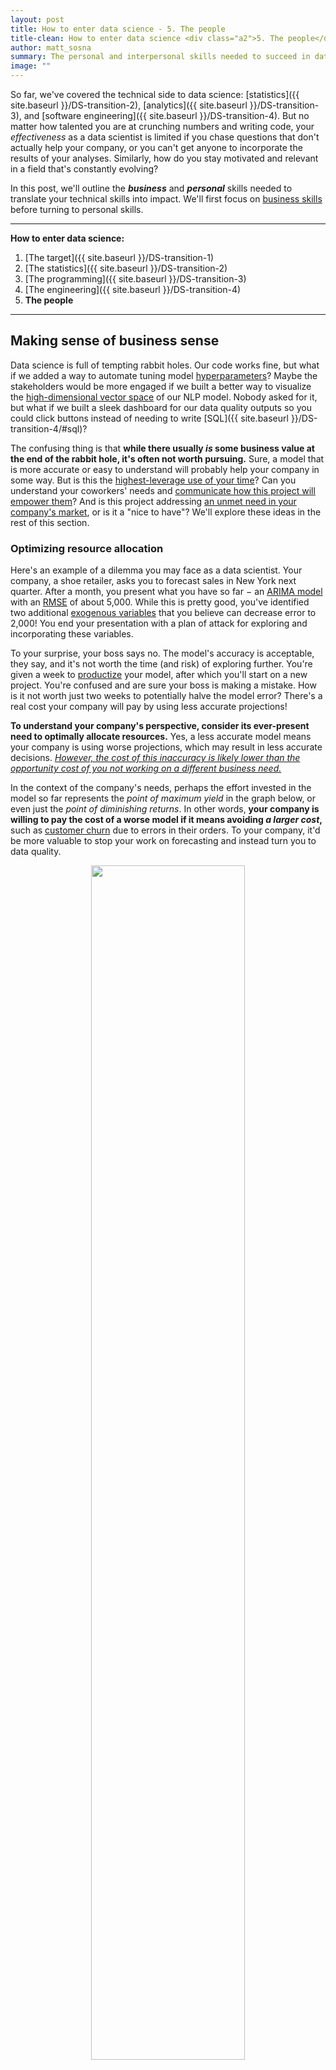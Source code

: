 ```yaml
---
layout: post
title: How to enter data science - 5. The people
title-clean: How to enter data science <div class="a2">5. The people</div>
author: matt_sosna
summary: The personal and interpersonal skills needed to succeed in data science
image: ""
---
```


So far, we've covered the technical side to data science: [statistics]({{  site.baseurl  }}/DS-transition-2), [analytics]({{  site.baseurl  }}/DS-transition-3), and [software engineering]({{  site.baseurl  }}/DS-transition-4). But no matter how talented you are at crunching numbers and writing code, your *effectiveness* as a data scientist is limited if you chase questions that don't actually help your company, or you can't get anyone to incorporate the results of your analyses. Similarly, how do you stay motivated and relevant in a field that's constantly evolving?

In this post, we'll outline the _**business**_ and _**personal**_ skills needed to translate your technical skills into impact. We'll first focus on [business skills](#making-sense-of-business-sense) before turning to personal skills.

---
**How to enter data science:**
1. [The target]({{  site.baseurl  }}/DS-transition-1)
2. [The statistics]({{  site.baseurl  }}/DS-transition-2)
3. [The programming]({{  site.baseurl  }}/DS-transition-3)
4. [The engineering]({{  site.baseurl  }}/DS-transition-4)
5. **The people**

---

## Making sense of business sense
Data science is full of tempting rabbit holes. Our code works fine, but what if we added a way to automate tuning model [hyperparameters](https://machinelearningmastery.com/difference-between-a-parameter-and-a-hyperparameter/)? Maybe the stakeholders would be more engaged if we built a better way to visualize the [high-dimensional vector space](https://towardsdatascience.com/lets-understand-the-vector-space-model-in-machine-learning-by-modelling-cars-b60a8df6684f) of our NLP model. Nobody asked for it, but what if we built a sleek dashboard for our data quality outputs so you could click buttons instead of needing to write [SQL]({{  site.baseurl  }}/DS-transition-4/#sql)?

The confusing thing is that **while there usually _is_ some business value at the end of the rabbit hole, it's often not worth pursuing.** Sure, a model that is more accurate or easy to understand will probably help your company in some way. But is this the [highest-leverage use of your time](#optimizing-resource-allocation)? Can you understand your coworkers' needs and [communicate how this project will empower them](#empowering-coworkers)? And is this project addressing [an unmet need in your company's market](#understanding-the-market), or is it a "nice to have"? We'll explore these ideas in the rest of this section.

### Optimizing resource allocation
Here's an example of a dilemma you may face as a data scientist. Your company, a shoe retailer, asks you to forecast sales in New York next quarter. After a month, you present what you have so far $-$ an [ARIMA model](https://www.machinelearningplus.com/time-series/arima-model-time-series-forecasting-python/) with an [RMSE](https://www.statisticshowto.com/probability-and-statistics/regression-analysis/rmse-root-mean-square-error/) of about 5,000. While this is pretty good, you've identified two additional [exogenous variables](https://towardsdatascience.com/time-series-forecasting-a-getting-started-guide-c435f9fa2216) that you believe can decrease error to 2,000! You end your presentation with a plan of attack for exploring and incorporating these variables.

To your surprise, your boss says no. The model's accuracy is acceptable, they say, and it's not worth the time (and risk) of exploring further. You're given a week to [productize](https://www.datapred.com/blog/productizing-machine-learning-models-what-is-required) your model, after which you'll start on a new project. You're confused and are sure your boss is making a mistake. How is it not worth just two weeks to potentially halve the model error? There's a real cost your company will pay by using less accurate projections!

**To understand your company's perspective, consider its ever-present need to optimally allocate resources.** Yes, a less accurate model means your company is using worse projections, which may result in less accurate decisions. <u><i>However, the cost of this inaccuracy is likely lower than the <a href="https://www.investopedia.com/terms/o/opportunitycost.asp">opportunity cost</a> of you not working on a different business need.</i></u>

In the context of the company's needs, perhaps the effort invested in the model so far represents the *point of maximum yield* in the graph below, or even just the *point of diminishing returns*. In other words, **your company is willing to pay the cost of a worse model if it means avoiding *a larger cost*,** such as [customer churn](https://blog.hubspot.com/service/what-is-customer-churn) due to errors in their orders. To your company, it'd be more valuable to stop your work on forecasting and instead turn you to data quality.

<center>
<img src = "{{  site.baseurl  }}/images/careers/DS-5/diminishing_returns.jpg" height="70%" width="70%">
</center>
<span style="font-size: 12px"><i>Source: [The Peak Performance Center](https://thepeakperformancecenter.com/business/strategic-management/the-law-of-diminishing-returns/law-of-diminishing-returns/)</i></span>

Identifying the highest-leverage use of your time is a highly valuable skill for a data scientist to have. Much of it is shaped by the context your company is in, such as its internal financial forecast, the actions of competitors, and what customers are asking for. It's understandable to not have a deep knowledge of this $-$ ideally, that's the role of senior leadership at the company. But avoiding the "data science vacuum" of pursuing ideas solely because they're interesting from a data science perspective without the broader context, will make you a more effective employee.

We'll take this a step further in the next two sections: [empowering coworkers](#empowering-coworkers) and [understanding the market](#understanding-the-market). A solid understanding here will transition some of the burden off your boss, product manager, or other departments and enable you to apply DS to them that they might be unware of.



It's easy to get frustrated by being cut short on a project, especially if you've been in the weeds a while. My recommendation is to do your best to separate your enjoyment of the project from your judgment on whether it's truly worth pursuing further. Especially if you've sunk some time into it, or maybe if you're feeling guilty from only really building steam at the end of the time you allotted for the project, it's tempting to let that emotion color your perspective.

But try to stay


### Empowering coworkers

#### Understanding coworker needs


#### Explainability
Being able to clearly and succinctly explain how models work is critical.


### Understanding the market

Don't stress about being an expert in this. But to vastly improve the value you can bring to your company, seek to understand the context your company is in. Look at what competitors' data science teams are doing. What are [best team practices at top companies](https://docs.microsoft.com/en-us/azure/machine-learning/team-data-science-process/overview)?



## The `self` parameter
We'll shift now from talking about business sense to talking about self $-$ how to *consistently deliver.*

There's not much I can say that people like Nir Eyal (Indistractable), James Clear (Atomic Habits), and plenty of others can do much better. But I can share, at least, some productivity tips that I think are applicable to data science.

### CI: Continuous Improvement
Data science is constantly evolving. You need to keep learning.

[Julia](https://julialang.org/) in the future.

Armin Ronacher, the creator of Python's [Flask](https://flask.palletsprojects.com/en/1.1.x/) library, has even [moved on to the language Rust](https://www.youtube.com/watch?v=saW18UvYLQg).


It's tempting to follow the path of least resistance as a data scientist. It's enjoyable to keep analyzing data, so let's run some more analyses. I like writing tests, so it's easy to justify refactoring an old repo. Maybe we want to read just a few more articles before we can really start on our thing.

The thing is, you gotta work hard. Managing yourself: aware of what you're spending time on. Humility. Continuous learning.
- Sure, do whatever you need to do right then for the company
- But also, continue expanding the toolbox so you have more tools to use for a wider range of problems.  




In other words, *given the context the company is currently in, what's the best thing to do?*

This varies by industry and over time. Perhaps a competitor has just come out with a product that gives them an advantage, and you need to build a similar product to avoid losing customers.


### The data science vacuum

fall into the "data science vacuum," as I like to think of it. In the vacuum, we can just focus on the analysis and the code.

But the issue with the vacuum is that we lack the **context** for crunching our numbers.

ignore the interpersonal aspect of data science. Our job is to crunch the numbers, to parse the signals from the noise and uncover the truth. The truth should speak for itself

"Storytelling"

But in this post, we'll instead ask **what** tasks to focus on and **why**? What are the questions that actually help a business move forward?

### Table of contents
1. Critical thinking
  - Like with the statistics post, being able to identify the cause of trends. Parsing signals from noise


* Need to focus on what the business needs are
 - e.g. customers feel like they're not getting enough value from your product. So you need to make that value more visible. e.g. Can you quantify the benefits, such as savings, or increased revenue for them, relative to the cost of your product? Can you do this in a way that controls for external factors like seasonality (e.g. more people buy stuff in November/December)?


**Business skills:** knowing _**what**_ to do and _**why**_
**Personal skills:** knowing how to _**consistently deliver**_

Some thoughts:
* [Speed-accuracy tradeoff](https://link.springer.com/referenceworkentry/10.1007%2F978-0-387-79948-3_1247) from neuroscience. **You need to operate with constraints in mind.** You likely don't have the time to deliver a perfect analysis. Diminishing returns.


* **Business**
- [ ] Strong ability to explain technical concepts
- [ ] Focus on how to best deliver business value <br><br>




### Final business thoughts
A word to the wise, though... programming skills are often easier to pick up than domain knowledge. There are dozens of resources out there for learning coding. Not so many for getting hands-on experience with Building Automation Systems, or legal documentation, or whatever. Think about what you would need a professional to teach you vs. what you can learn on your own.

## Personal skills
For it to be impactful, it needs to be relevant. There's a philosophy/lifestyle for successful people in tech: you need to constantly be learning. There's a sort of humility in knowing that the in-demand tools of the day will keep changing. It's like resting on a slowly-moving treadmill... stop moving and you'll gradually slip away.

* You need to love programming. For most of your day, for most of your days, you're going to be reading and writing code.
* You need to love learning. There is a staggering amount to programming languages and frameworks out there. There's also a huge number of ways to get a job done, ranging from barely getting the job done to being computationally optimized and able to handle any attempt at forcing an error. Like the Red Queen in *Alice and Wonderland*, you can't stay still - you need to always be learning. (Or you'll eventually end up only able to write code in increasingly esoteric situations, like Maryland's recent call for COBOL programmers...)

* Need to constantly be learning and improving
* New technologies and frameworks will come, and you'll need to learn them to stay relevant.

## Concluding thoughts
This series has covered a lot. We started by talking about [how to navigate the diversity of data science roles]({{  site.baseurl  }}/DS-transition-1) before going into detail on some useful technical skills: [statistics]({{  site.baseurl  }}/DS-transition-2), [analytics]({{  site.baseurl  }}/DS-transition-3), and [software engineering]({{  site.baseurl  }}/DS-transition-4). The last three posts covered **how** to accomplish a task as a data scientist.

## Footnotes
